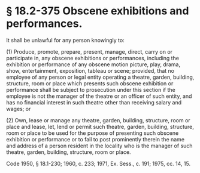 # § 18.2-375 Obscene exhibitions and performances.

<p>It shall be unlawful for any person knowingly to:</p><p>(1) Produce, promote, prepare, present, manage, direct, carry on or participate in, any obscene exhibitions or performances, including the exhibition or performance of any obscene motion picture, play, drama, show, entertainment, exposition, tableau or scene; provided, that no employee of any person or legal entity operating a theatre, garden, building, structure, room or place which presents such obscene exhibition or performance shall be subject to prosecution under this section if the employee is not the manager of the theatre or an officer of such entity, and has no financial interest in such theatre other than receiving salary and wages; or</p><p>(2) Own, lease or manage any theatre, garden, building, structure, room or place and lease, let, lend or permit such theatre, garden, building, structure, room or place to be used for the purpose of presenting such obscene exhibition or performance or to fail to post prominently therein the name and address of a person resident in the locality who is the manager of such theatre, garden, building, structure, room or place.</p><p>Code 1950, § 18.1-230; 1960, c. 233; 1971, Ex. Sess., c. 191; 1975, cc. 14, 15.</p>